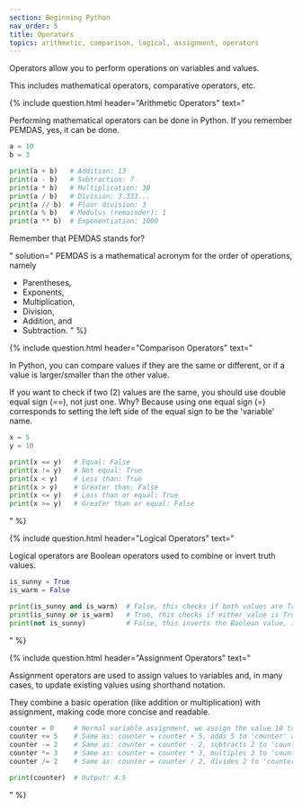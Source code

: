 ```yaml
---
section: Beginning Python
nav_order: 5
title: Operators
topics: arithmetic, comparison, logical, assignment, operators
---
```


Operators allow you to perform operations on variables and values.

This includes mathematical operators, comparative operators, etc.

{% include question.html header="Arithmetic Operators" text="

Performing mathematical operators can be done in Python. If you remember PEMDAS, yes, it can be done.

```python
a = 10
b = 3

print(a + b)   # Addition: 13
print(a - b)   # Subtraction: 7
print(a * b)   # Multiplication: 30
print(a / b)   # Division: 3.333...
print(a // b)  # Floor division: 3
print(a % b)   # Modulus (remainder): 1
print(a ** b)  # Exponentiation: 1000
```

Remember that PEMDAS stands for?

" solution="
PEMDAS is a mathematical acronym for the order of operations, namely
- Parentheses,
- Exponents,
- Multiplication,
- Division,
- Addition, and
- Subtraction.
" %}

{% include question.html header="Comparison Operators" text="

In Python, you can compare values if they are the same or different, or if a value is larger/smaller than the other value.

If you want to check if two (2) values are the same, you should use double equal sign (==), not just one. Why? Because using one equal sign (=) corresponds to setting the left side of the equal sign to be the 'variable' name.

```python
x = 5
y = 10

print(x == y)   # Equal: False
print(x != y)   # Not equal: True
print(x < y)    # Less than: True
print(x > y)    # Greater than: False
print(x <= y)   # Less than or equal: True
print(x >= y)   # Greater than or equal: False
```
" %}

{% include question.html header="Logical Operators" text="

Logical operators are Boolean operators used to combine or invert truth values.

```python
is_sunny = True
is_warm = False

print(is_sunny and is_warm)  # False, this checks if both values are True
print(is_sunny or is_warm)   # True, this checks if either value is True
print(not is_sunny)          # False, this inverts the Boolean value, i.e., from True to False, and False to True
```
" %}

{% include question.html header="Assignment Operators" text="

Assignment operators are used to assign values to variables and, in many cases, to update existing values using shorthand notation.

They combine a basic operation (like addition or multiplication) with assignment, making code more concise and readable.

```python
counter = 0     # Normal variable assignment, we assign the value 10 to the variable 'counter'
counter += 5    # Same as: counter = counter + 5, adds 5 to 'counter' and assigns back to 'counter'
counter -= 2    # Same as: counter = counter - 2, subtracts 2 to 'counter' and assigns back to 'counter'
counter *= 3    # Same as: counter = counter * 3, multiples 3 to 'counter' and assigns back to 'counter'
counter /= 2    # Same as: counter = counter / 2, divides 2 to 'counter' and assigns back to 'counter'

print(counter)  # Output: 4.5
```
" %}
